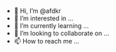 - 👋 Hi, I’m @afdkr
- 👀 I’m interested in ...
- 🌱 I’m currently learning ...
- 💞️ I’m looking to collaborate on ...
- 📫 How to reach me ...

<!---
afdkr/afdkr is a ✨ special ✨ repository because its `README.md` (this file) appears on your GitHub profile.
You can click the Preview link to take a look at your changes.
--->
